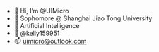 - 👋 Hi, I’m @UIMicro
- 👀 Sophomore @ Shanghai Jiao Tong University
- 🌱 Artificial Intelligence
- 💞️ @kelly159951
- 📫 uimicro@outlook.com

<!---
UIMicro/UIMicro is a ✨ special ✨ repository because its `README.md` (this file) appears on your GitHub profile.
You can click the Preview link to take a look at your changes.
--->
